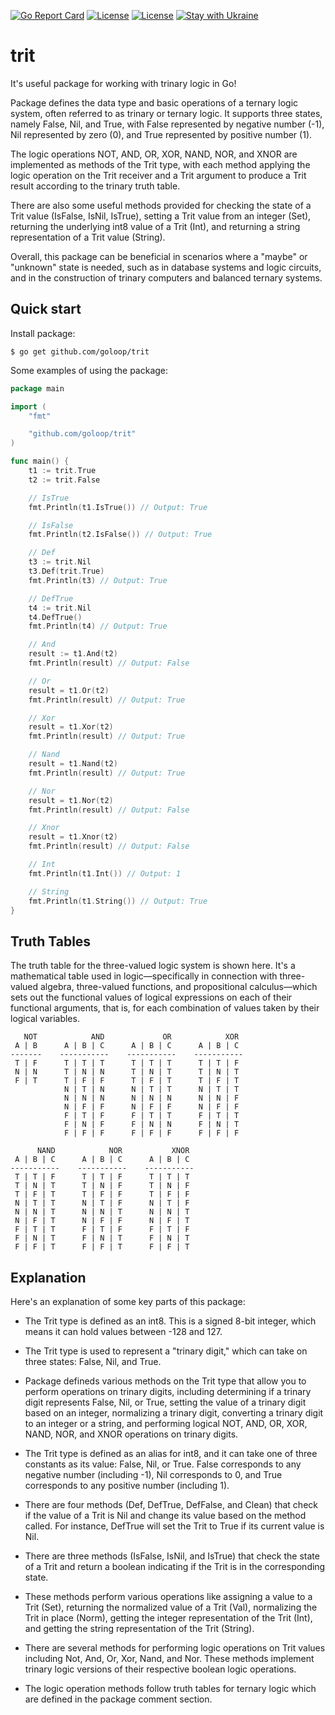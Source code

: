 [![Go Report Card](https://goreportcard.com/badge/github.com/goloop/trit)](https://goreportcard.com/report/github.com/goloop/trit) [![License](https://img.shields.io/badge/license-MIT-brightgreen)](https://github.com/goloop/trit/blob/master/LICENSE) [![License](https://img.shields.io/badge/godoc-YES-green)](https://godoc.org/github.com/goloop/trit) [![Stay with Ukraine](https://img.shields.io/static/v1?label=Stay%20with&message=Ukraine%20♥&color=ffD700&labelColor=0057B8&style=flat)](https://u24.gov.ua/)


# trit

It's useful package for working with trinary logic in Go!

Package defines the data type and basic operations of a ternary logic system, often referred to as trinary or ternary logic. It supports three states, namely False, Nil, and True, with False represented by  negative number (-1), Nil represented by zero (0), and True represented by positive number (1).

The logic operations NOT, AND, OR, XOR, NAND, NOR, and XNOR are implemented as methods of the Trit type, with each method applying the logic operation on the Trit receiver and a Trit argument to produce a Trit result according to the trinary truth table.

There are also some useful methods provided for checking the state of a Trit value (IsFalse, IsNil, IsTrue), setting a Trit value from an integer (Set), returning the underlying int8 value of a Trit (Int), and returning a string representation of a Trit value (String).

Overall, this package can be beneficial in scenarios where a "maybe" or "unknown" state is needed, such as in database systems and logic circuits, and in the construction of trinary computers and balanced ternary systems.

## Quick start

Install package:

```shell
$ go get github.com/goloop/trit
```

Some examples of using the package:

```go
package main

import (
	"fmt"

	"github.com/goloop/trit"
)

func main() {
	t1 := trit.True
	t2 := trit.False

	// IsTrue
	fmt.Println(t1.IsTrue()) // Output: True

	// IsFalse
	fmt.Println(t2.IsFalse()) // Output: True

	// Def
	t3 := trit.Nil
	t3.Def(trit.True)
	fmt.Println(t3) // Output: True

	// DefTrue
	t4 := trit.Nil
	t4.DefTrue()
	fmt.Println(t4) // Output: True

	// And
	result := t1.And(t2)
	fmt.Println(result) // Output: False

	// Or
	result = t1.Or(t2)
	fmt.Println(result) // Output: True

	// Xor
	result = t1.Xor(t2)
	fmt.Println(result) // Output: True

	// Nand
	result = t1.Nand(t2)
	fmt.Println(result) // Output: True

	// Nor
	result = t1.Nor(t2)
	fmt.Println(result) // Output: False

	// Xnor
	result = t1.Xnor(t2)
	fmt.Println(result) // Output: False

	// Int
	fmt.Println(t1.Int()) // Output: 1

	// String
	fmt.Println(t1.String()) // Output: True
}

```

## Truth Tables

The truth table for the three-valued logic system is shown here. It's a mathematical table used in logic—specifically in connection with three-valued algebra, three-valued functions, and propositional calculus—which sets out the functional values of logical expressions on each of their functional arguments, that is, for each combination of values taken by their logical variables.

```shell
   NOT            AND             OR            XOR
 A | B      A | B | C      A | B | C      A | B | C
-------    -----------    -----------    -----------
 T | F      T | T | T      T | T | T      T | T | F
 N | N      T | N | N      T | N | T      T | N | T
 F | T      T | F | F      T | F | T      T | F | T
            N | T | N      N | T | T      N | T | T
            N | N | N      N | N | N      N | N | F
            N | F | F      N | F | F      N | F | F
            F | T | F      F | T | T      F | T | T
            F | N | F      F | N | N      F | N | T
            F | F | F      F | F | F      F | F | F

      NAND            NOR           XNOR
 A | B | C      A | B | C      A | B | C
-----------    -----------    -----------
 T | T | F      T | T | F      T | T | T
 T | N | T      T | N | F      T | N | F
 T | F | T      T | F | F      T | F | F
 N | T | T      N | T | F      N | T | F
 N | N | T      N | N | T      N | N | T
 N | F | T      N | F | F      N | F | T
 F | T | T      F | T | F      F | T | F
 F | N | T      F | N | T      F | N | T
 F | F | T      F | F | T      F | F | T
```

## Explanation

Here's an explanation of some key parts of this package:

  - The Trit type is defined as an int8. This is a signed 8-bit integer, which means it can hold values between -128 and 127.

  - The Trit type is used to represent a "trinary digit," which can take on three states: False, Nil, and True.

  - Package defineds various methods on the Trit type that allow you to perform operations on trinary digits, including determining if a trinary digit represents False, Nil, or True, setting the value of a trinary digit based on an integer, normalizing a trinary digit, converting a trinary digit to an integer or a string, and performing logical NOT, AND, OR, XOR, NAND, NOR, and XNOR operations on trinary digits.

  - The Trit type is defined as an alias for int8, and it can take one of three constants as its value: False, Nil, or True. False corresponds to any negative number (including -1), Nil corresponds to 0, and True corresponds to any positive number (including 1).

  - There are four methods (Def, DefTrue, DefFalse, and Clean) that check if the value of a Trit is Nil and change its value based on the method called. For instance, DefTrue will set the Trit to True if its current value is Nil.

  - There are three methods (IsFalse, IsNil, and IsTrue) that check the state of a Trit and return a boolean indicating if the Trit is in the corresponding state.

  - These methods perform various operations like assigning a value to a Trit (Set), returning the normalized value of a Trit (Val), normalizing the Trit in place (Norm), getting the integer representation of the Trit (Int), and getting the string representation of the Trit (String).

  - There are several methods for performing logic operations on Trit values including Not, And, Or, Xor, Nand, and Nor. These methods implement trinary logic versions of their respective boolean logic operations.

  - The logic operation methods follow truth tables for ternary logic which are defined in the package comment section.
